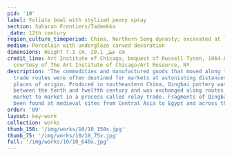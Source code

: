 ```yaml
---
pid: '10'
label: Foliate bowl with stylized peony spray
section: Saharan Frontiers/Tadmekka
_date: 12th century
region_culture_timeperiod: China, Northern Song dynasty; excavated at Tadmekka
medium: Porcelain with underglaze carved decoration
dimensions: Height 7.1 cm, قطر 20.1 cm
credit_line: Art Institute of Chicago, bequest of Russell Tyson, 1964.847. Photograph
  courtesy of The Art Institute of Chicago/Art Resource, NY
description: 'The commodities and manufactured goods that moved along trans-Saharan
  trade routes were often destined for markets at astonishing distances from their
  places of origin. Produced in southeastern China, Qingbai pottery was widely exported
  between the tenth and twelfth century and was exchanged along routes moving from
  market to market in a process called relay trade. Fragments of Qingbai ware have
  been found at medieval sites from Central Asia to Egypt and across the Sahara. '
order: '09'
layout: key-work
collection: works
thumb_150: '/img/works/10/10_150x.jpg'
thumb_75: '/img/works/10/10_75x.jpg'
full: '/img/works/10/10_640x.jpg'
---
```

